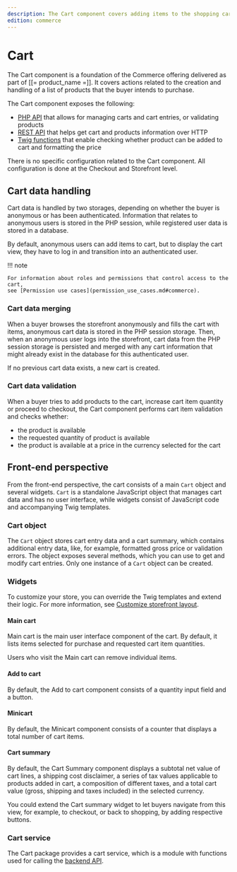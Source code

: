 ```yaml
---
description: The Cart component covers adding items to the shopping cart, as well as previewing and modifying the cart information.
edition: commerce
---
```


# Cart

The Cart component is a foundation of the Commerce offering delivered as part 
of [[= product_name =]].
It covers actions related to the creation and handling of a list of products 
that the buyer intends to purchase.


The Cart component exposes the following:

- [PHP API](cart_api.md) that allows for managing carts and cart entries, or validating products
- [REST API](../../api/rest_api/rest_api_reference/rest_api_reference.html#managing-ecommerce-carts) that helps get cart and products information over HTTP
- [Twig functions](cart_twig_functions.md) that enable checking whether product can be added to cart and formatting the price

There is no specific configuration related to the Cart component.
All configuration is done at the Checkout and Storefront level.

## Cart data handling

Cart data is handled by two storages, depending on whether the buyer is anonymous 
or has been authenticated.
Information that relates to anonymous users is stored in the PHP session, while 
registered user data is stored in a database.

By default, anonymous users can add items to cart, but to display the cart view, 
they have to log in and transition into an authenticated user.

!!! note 

    For information about roles and permissions that control access to the cart, 
    see [Permission use cases](permission_use_cases.md#commerce).

### Cart data merging

When a buyer browses the storefront anonymously and fills the cart with items, 
anonymous cart data is stored in the PHP session storage.
Then, when an anonymous user logs into the storefront, cart data from the PHP session 
storage is persisted and merged with any cart information that might already exist in the database for this authenticated user.

If no previous cart data exists, a new cart is created.

### Cart data validation

When a buyer tries to add products to the cart, increase cart item quantity or proceed to checkout, the Cart component performs cart item validation and checks whether:

- the product is available 
- the requested quantity of product is available 
- the product is available at a price in the currency selected for the cart 

## Front-end perspective

From the front-end perspective, the cart consists of a main `Cart` object 
and several widgets.
`Cart` is a standalone JavaScript object that manages cart data and has no user interface, 
while widgets consist of JavaScript code and accompanying Twig templates.

### Cart object

The `Cart` object stores cart entry data and a cart summary, which contains additional entry data, like, for example, formatted gross price or validation errors.
The object exposes several methods, which you can use to get and modify cart entries.
Only one instance of a `Cart` object can be created.

### Widgets

To customize your store, you can override the Twig templates and extend their logic.
For more information, see [Customize storefront layout](customize_storefront_layout.md).

#### Main cart

Main cart is the main user interface component of the cart.
By default, it lists items selected for purchase and requested cart item quantities. 

Users who visit the Main cart can remove individual items.

#### Add to cart

By default, the Add to cart component consists of a quantity input field and a button.

#### Minicart

By default, the Minicart component consists of a counter that displays a total number of cart items.

#### Cart summary 

By default, the Cart Summary component displays a subtotal net value of cart lines, 
a shipping cost disclaimer, a series of tax values applicable to products 
added in cart, a composition of different taxes, and a total cart value (gross, shipping 
and taxes included) in the selected currency.

You could extend the Cart summary widget to let buyers navigate from this view, 
for example, to checkout, or back to shopping, by adding respective buttons.

### Cart service 

The Cart package provides a cart service, which is a module with functions used for calling the [backend API](cart_api.md). 
